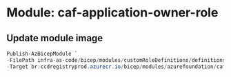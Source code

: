 # Module: caf-application-owner-role

## Update module image

```powershell
Publish-AzBicepModule `
-FilePath infra-as-code/bicep/modules/customRoleDefinitions/definitions/caf-application-owner-role.bicep `
-Target br:ccdregistryprod.azurecr.io/bicep/modules/azurefoundation/caf-application-owner-role:v1.0
```
